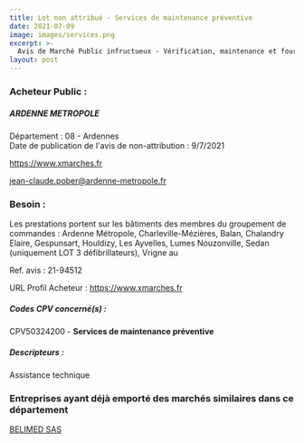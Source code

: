 ```yaml
---
title: Lot non attribué - Services de maintenance préventive
date: 2021-07-09
image: images/services.png
excerpt: >-
  Avis de Marché Public infructueux - Vérification, maintenance et fourniture de moyens de lutte contre l'incendie et défibrillateurs
layout: post
---
```


### Acheteur Public :
##### ARDENNE METROPOLE
Département : 08 - Ardennes<br/>
Date de publication de l'avis de non-attribution : 9/7/2021


https://www.xmarches.fr

jean-claude.pober@ardenne-metropole.fr


### Besoin :

Les prestations portent sur les bâtiments des membres du groupement de commandes : Ardenne Métropole, Charleville-Mézières, Balan, Chalandry Elaire, Gespunsart, Houldizy, Les Ayvelles, Lumes Nouzonville, Sedan (uniquement LOT 3 défibrillateurs), Vrigne au

Ref. avis : 21-94512

URL Profil Acheteur : https://www.xmarches.fr

##### Codes CPV concerné(s) :
CPV50324200 - **Services de maintenance préventive** <br/>

##### Descripteurs :
Assistance technique <br/>

### Entreprises ayant déjà emporté des marchés similaires dans ce département
<a href="/entreprise-560/siren-434446514">BELIMED SAS</a><br/><br/>
